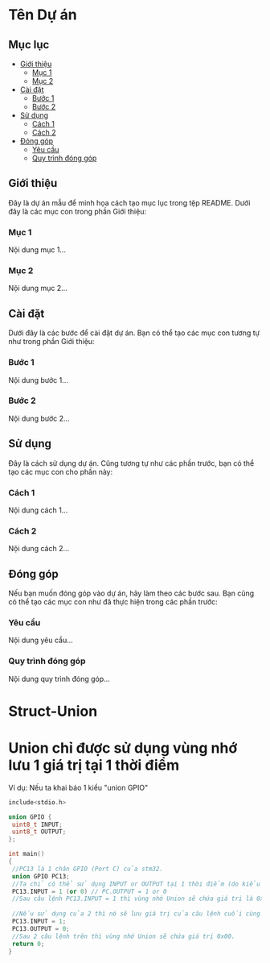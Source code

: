 # Tên Dự án

## Mục lục
- [Giới thiệu](#gioi-thieu)
  - [Mục 1](#muc-1)
  - [Mục 2](#muc-2)
- [Cài đặt](#cai-dat)
  - [Bước 1](#buoc-1)
  - [Bước 2](#buoc-2)
- [Sử dụng](#su-dung)
  - [Cách 1](#cach-1)
  - [Cách 2](#cach-2)
- [Đóng góp](#dong-gop)
  - [Yêu cầu](#yeu-cau)
  - [Quy trình đóng góp](#quy-trinh-dong-gop)

## <a name="gioi-thieu"></a>Giới thiệu

Đây là dự án mẫu để minh họa cách tạo mục lục trong tệp README. Dưới đây là các mục con trong phần Giới thiệu:

### <a name="muc-1"></a>Mục 1

Nội dung mục 1...

### <a name="muc-2"></a>Mục 2

Nội dung mục 2...

## <a name="cai-dat"></a>Cài đặt

Dưới đây là các bước để cài đặt dự án. Bạn có thể tạo các mục con tương tự như trong phần Giới thiệu:

### <a name="buoc-1"></a>Bước 1

Nội dung bước 1...

### <a name="buoc-2"></a>Bước 2

Nội dung bước 2...

## <a name="su-dung"></a>Sử dụng

Đây là cách sử dụng dự án. Cũng tương tự như các phần trước, bạn có thể tạo các mục con cho phần này:

### <a name="cach-1"></a>Cách 1

Nội dung cách 1...

### <a name="cach-2"></a>Cách 2

Nội dung cách 2...

## <a name="dong-gop"></a>Đóng góp

Nếu bạn muốn đóng góp vào dự án, hãy làm theo các bước sau. Bạn cũng có thể tạo các mục con như đã thực hiện trong các phần trước:

### <a name="yeu-cau"></a>Yêu cầu

Nội dung yêu cầu...

### <a name="quy-trinh-dong-gop"></a>Quy trình đóng góp

Nội dung quy trình đóng góp...

# Struct-Union
# Union chỉ được sử dụng vùng nhớ lưu 1 giá trị  tại 1 thời điểm 
Ví dụ:
Nếu ta khai báo 1 kiểu "union GPIO"
 ~~~cpp
include<stdio.h>

union GPIO {
  uint8_t INPUT;
  uint8_t OUTPUT;
};

int main()
{
  //PC13 là 1 chân GPIO (Port C) của stm32.
  union GPIO PC13;
  //Ta chỉ có thể sử dụng INPUT or OUTPUT tại 1 thời điểm (do kiểu union thì các biến thành viên dùng chunng 1 vị trí để lưu trữ).
  PC13.INPUT = 1 (or 0) // PC.OUTPUT = 1 or 0
  //Sau câu lệnh PC13.INPUT = 1 thì vùng nhớ Union sẽ chứa giá trị là 0x01.
    
  //Nếu sử dụng của 2 thì nó sẽ lưu giá trị của câu lệnh cuối cùng.
  PC13.INPUT = 1;
  PC13.OUTPUT = 0;
  //Sau 2 câu lệnh trên thì vùng nhớ Union sẽ chứa giá trị 0x00.
  return 0;
}

~~~
